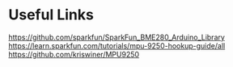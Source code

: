 # Useful Links

https://github.com/sparkfun/SparkFun_BME280_Arduino_Library
https://learn.sparkfun.com/tutorials/mpu-9250-hookup-guide/all
https://github.com/kriswiner/MPU9250
